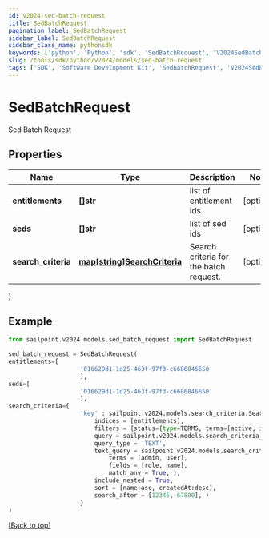 ```yaml
---
id: v2024-sed-batch-request
title: SedBatchRequest
pagination_label: SedBatchRequest
sidebar_label: SedBatchRequest
sidebar_class_name: pythonsdk
keywords: ['python', 'Python', 'sdk', 'SedBatchRequest', 'V2024SedBatchRequest'] 
slug: /tools/sdk/python/v2024/models/sed-batch-request
tags: ['SDK', 'Software Development Kit', 'SedBatchRequest', 'V2024SedBatchRequest']
---
```


# SedBatchRequest

Sed Batch Request

## Properties

Name | Type | Description | Notes
------------ | ------------- | ------------- | -------------
**entitlements** | **[]str** | list of entitlement ids | [optional] 
**seds** | **[]str** | list of sed ids | [optional] 
**search_criteria** | [**map[string]SearchCriteria**](search-criteria) | Search criteria for the batch request. | [optional] 
}

## Example

```python
from sailpoint.v2024.models.sed_batch_request import SedBatchRequest

sed_batch_request = SedBatchRequest(
entitlements=[
                    '016629d1-1d25-463f-97f3-c6686846650'
                    ],
seds=[
                    '016629d1-1d25-463f-97f3-c6686846650'
                    ],
search_criteria={
                    'key' : sailpoint.v2024.models.search_criteria.Search Criteria(
                        indices = [entitlements], 
                        filters = {status={type=TERMS, terms=[active, inactive]}}, 
                        query = sailpoint.v2024.models.search_criteria_query.SearchCriteria_query(), 
                        query_type = 'TEXT', 
                        text_query = sailpoint.v2024.models.search_criteria_text_query.SearchCriteria_textQuery(
                            terms = [admin, user], 
                            fields = [role, name], 
                            match_any = True, ), 
                        include_nested = True, 
                        sort = [name:asc, createdAt:desc], 
                        search_after = [12345, 67890], )
                    }
)

```
[[Back to top]](#) 

